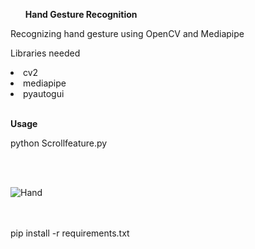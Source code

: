 <b><ul> Hand Gesture Recognition </b></ul>
Recognizing hand gesture using OpenCV and Mediapipe

Libraries needed
<li>cv2</li>
<li>mediapipe</li>
<li>pyautogui</li>

<b><br>Usage</b></br>

python Scrollfeature.py

<br></br>

![Hand](https://raw.githubusercontent.com/niran360/Hand-Gesture-Recognition/master/.img/img.png )

<br></br>
pip install -r requirements.txt
